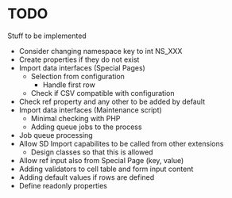 # TODO

Stuff to be implemented

* Consider changing namespace key to int NS_XXX
* Create properties if they do not exist
* Import data interfaces (Special Pages)
    * Selection from configuration
        * Handle first row
    * Check if CSV compatible with configuration 
* Check ref property and any other to be added by default
* Import data interfaces (Maintenance script)
	* Minimal checking with PHP
    * Adding queue jobs to the process
* Job queue processing
* Allow SD Import capabilites to be called from other extensions
    * Design classes so that this is allowed
* Allow ref input also from Special Page (key, value)
* Adding validators to cell table and form input content
* Adding default values if rows are defined
* Define readonly properties

